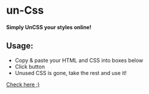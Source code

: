 # un-Css
#### Simply UnCSS your styles online!



## Usage:
- Copy & paste your HTML and CSS into boxes below
- Click button
- Unused CSS is gone, take the rest and use it!

[Check here ;)](https://un-css.herokuapp.com/)
